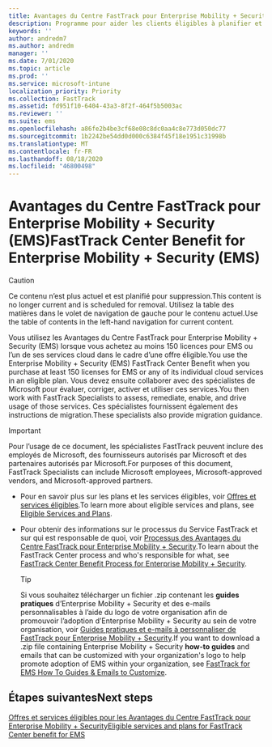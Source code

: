 ```yaml
---
title: Avantages du Centre FastTrack pour Enterprise Mobility + Security (EMS)
description: Programme pour aider les clients éligibles à planifier et déployer Intune et Azure Active Directory Premium
keywords: ''
author: andredm7
ms.author: andredm
manager: ''
ms.date: 7/01/2020
ms.topic: article
ms.prod: ''
ms.service: microsoft-intune
localization_priority: Priority
ms.collection: FastTrack
ms.assetid: fd951f10-6404-43a3-8f2f-464f5b5003ac
ms.reviewer: ''
ms.suite: ems
ms.openlocfilehash: a86fe2b4be3cf68e08c8dc0aa4c8e773d050dc77
ms.sourcegitcommit: 1b2242be54dd0d000c6384f45f18e1951c31998b
ms.translationtype: MT
ms.contentlocale: fr-FR
ms.lasthandoff: 08/18/2020
ms.locfileid: "46800498"
---
```

# <a name="fasttrack-center-benefit-for-enterprise-mobility--security-ems"></a><span data-ttu-id="1f454-103">Avantages du Centre FastTrack pour Enterprise Mobility + Security (EMS)</span><span class="sxs-lookup"><span data-stu-id="1f454-103">FastTrack Center Benefit for Enterprise Mobility + Security (EMS)</span></span>

> [!CAUTION]
> <span data-ttu-id="1f454-104">Ce contenu n’est plus actuel et est planifié pour suppression.</span><span class="sxs-lookup"><span data-stu-id="1f454-104">This content is no longer current and is scheduled for removal.</span></span> <span data-ttu-id="1f454-105">Utilisez la table des matières dans le volet de navigation de gauche pour le contenu actuel.</span><span class="sxs-lookup"><span data-stu-id="1f454-105">Use the table of contents in the left-hand navigation for current content.</span></span>


<span data-ttu-id="1f454-106">Vous utilisez les Avantages du Centre FastTrack pour Enterprise Mobility + Security (EMS) lorsque vous achetez au moins 150 licences pour EMS ou l’un de ses services cloud dans le cadre d’une offre éligible.</span><span class="sxs-lookup"><span data-stu-id="1f454-106">You use the Enterprise Mobility + Security (EMS) FastTrack Center Benefit when you purchase at least 150 licenses for EMS or any of its individual cloud services in an eligible plan.</span></span> <span data-ttu-id="1f454-107">Vous devez ensuite collaborer avec des spécialistes de Microsoft pour évaluer, corriger, activer et utiliser ces services.</span><span class="sxs-lookup"><span data-stu-id="1f454-107">You then work with FastTrack Specialists to assess, remediate, enable, and drive usage of those services.</span></span> <span data-ttu-id="1f454-108">Ces spécialistes fournissent également des instructions de migration.</span><span class="sxs-lookup"><span data-stu-id="1f454-108">These specialists also provide migration guidance.</span></span> 

> [!IMPORTANT]
> <span data-ttu-id="1f454-109">Pour l’usage de ce document, les spécialistes FastTrack peuvent inclure des employés de Microsoft, des fournisseurs autorisés par Microsoft et des partenaires autorisés par Microsoft.</span><span class="sxs-lookup"><span data-stu-id="1f454-109">For purposes of this document, FastTrack Specialists can include Microsoft employees, Microsoft-approved vendors, and Microsoft-approved partners.</span></span>

- <span data-ttu-id="1f454-110">Pour en savoir plus sur les plans et les services éligibles, voir [Offres et services éligibles](M365-eligible-services-and-plans.md).</span><span class="sxs-lookup"><span data-stu-id="1f454-110">To learn more about eligible services and plans, see [Eligible Services and Plans](M365-eligible-services-and-plans.md).</span></span>

- <span data-ttu-id="1f454-111">Pour obtenir des informations sur le processus du Service FastTrack et sur qui est responsable de quoi, voir [Processus des Avantages du Centre FastTrack pour Enterprise Mobility + Security](EMS-fasttrack-process.md).</span><span class="sxs-lookup"><span data-stu-id="1f454-111">To learn about the FastTrack Center process and who's responsible for what, see [FastTrack Center Benefit Process for Enterprise Mobility + Security](EMS-fasttrack-process.md).</span></span>

    > [!TIP]
    > <span data-ttu-id="1f454-112">Si vous souhaitez télécharger un fichier .zip contenant les **guides pratiques** d’Enterprise Mobility + Security et des e-mails personnalisables à l’aide du logo de votre organisation afin de promouvoir l’adoption d’Enterprise Mobility + Security au sein de votre organisation, voir [Guides pratiques et e-mails à personnaliser de FastTrack pour Enterprise Mobility + Security](https://gallery.technet.microsoft.com/FastTrack-for-EMS-How-To-f170da4c).</span><span class="sxs-lookup"><span data-stu-id="1f454-112">If you want to download a .zip file containing Enterprise Mobility + Security **how-to guides** and emails that can be customized with your organization's logo to help promote adoption of EMS within your organization, see [FastTrack for EMS How To Guides & Emails to Customize](https://gallery.technet.microsoft.com/FastTrack-for-EMS-How-To-f170da4c).</span></span>

## <a name="next-steps"></a><span data-ttu-id="1f454-113">Étapes suivantes</span><span class="sxs-lookup"><span data-stu-id="1f454-113">Next steps</span></span>

[<span data-ttu-id="1f454-114">Offres et services éligibles pour les Avantages du Centre FastTrack pour Enterprise Mobility + Security</span><span class="sxs-lookup"><span data-stu-id="1f454-114">Eligible services and plans for FastTrack Center benefit for EMS</span></span>](M365-eligible-services-and-plans.md)